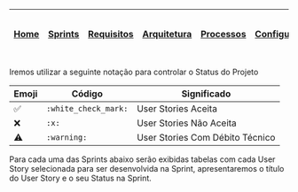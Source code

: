 |[Home](home)|[Sprints](sprints)|[Requisitos](requisitos)|[Arquitetura](arquitetura)|[Processos](processos)|[Configuração](configuracao)|[Mockups](mockups)|[Banco de Dados](banco_dados)|[Instalação](instalacao)|[Gerência de Projeto](Gerenciamento do Projeto)|[Horários Disponiveis](horarios)|
|---|---|---|---|---|---|---|---|---|---|---|

Iremos utilizar a seguinte notação para controlar o Status do Projeto

|Emoji|Código|Significado
|---|---|---|
:white_check_mark:|`:white_check_mark:`| User Stories Aceita
:x:|`:x:`| User Stories Não Aceita
:warning:|`:warning:`| User Stories Com Débito Técnico

Para cada uma das Sprints abaixo serão exibidas tabelas com cada User Story selecionada para ser desenvolvida na Sprint, apresentaremos o título do User Story e o seu Status na Sprint.